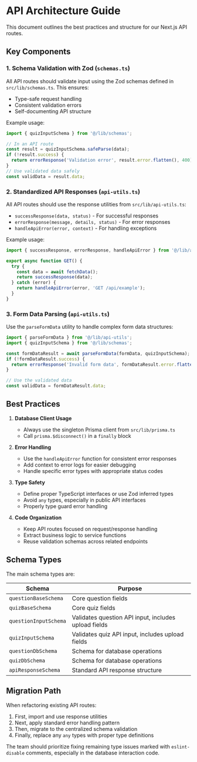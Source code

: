 # API Architecture Guide

This document outlines the best practices and structure for our Next.js API routes.

## Key Components

### 1. Schema Validation with Zod (`schemas.ts`)

All API routes should validate input using the Zod schemas defined in `src/lib/schemas.ts`. This ensures:

- Type-safe request handling
- Consistent validation errors
- Self-documenting API structure

Example usage:
```typescript
import { quizInputSchema } from '@/lib/schemas';

// In an API route
const result = quizInputSchema.safeParse(data);
if (!result.success) {
  return errorResponse('Validation error', result.error.flatten(), 400);
}
// Use validated data safely
const validData = result.data;
```

### 2. Standardized API Responses (`api-utils.ts`)

All API routes should use the response utilities from `src/lib/api-utils.ts`:

- `successResponse(data, status)` - For successful responses
- `errorResponse(message, details, status)` - For error responses
- `handleApiError(error, context)` - For handling exceptions

Example usage:
```typescript
import { successResponse, errorResponse, handleApiError } from '@/lib/api-utils';

export async function GET() {
  try {
    const data = await fetchData();
    return successResponse(data);
  } catch (error) {
    return handleApiError(error, 'GET /api/example');
  }
}
```

### 3. Form Data Parsing (`api-utils.ts`)

Use the `parseFormData` utility to handle complex form data structures:

```typescript
import { parseFormData } from '@/lib/api-utils';
import { quizInputSchema } from '@/lib/schemas';

const formDataResult = await parseFormData(formData, quizInputSchema);
if (!formDataResult.success) {
  return errorResponse('Invalid form data', formDataResult.error.flatten(), 400);
}

// Use the validated data
const validData = formDataResult.data;
```

## Best Practices

1. **Database Client Usage**
   - Always use the singleton Prisma client from `src/lib/prisma.ts`
   - Call `prisma.$disconnect()` in a `finally` block

2. **Error Handling**
   - Use the `handleApiError` function for consistent error responses
   - Add context to error logs for easier debugging
   - Handle specific error types with appropriate status codes

3. **Type Safety**
   - Define proper TypeScript interfaces or use Zod inferred types
   - Avoid `any` types, especially in public API interfaces
   - Properly type guard error handling

4. **Code Organization**
   - Keep API routes focused on request/response handling
   - Extract business logic to service functions
   - Reuse validation schemas across related endpoints

## Schema Types

The main schema types are:

| Schema | Purpose |
|--------|---------|
| `questionBaseSchema` | Core question fields |
| `quizBaseSchema` | Core quiz fields |
| `questionInputSchema` | Validates question API input, includes upload fields |
| `quizInputSchema` | Validates quiz API input, includes upload fields |
| `questionDbSchema` | Schema for database operations |
| `quizDbSchema` | Schema for database operations |
| `apiResponseSchema` | Standard API response structure |

## Migration Path

When refactoring existing API routes:

1. First, import and use response utilities
2. Next, apply standard error handling pattern
3. Then, migrate to the centralized schema validation
4. Finally, replace any `any` types with proper type definitions

The team should prioritize fixing remaining type issues marked with `eslint-disable` comments, especially in the database interaction code. 